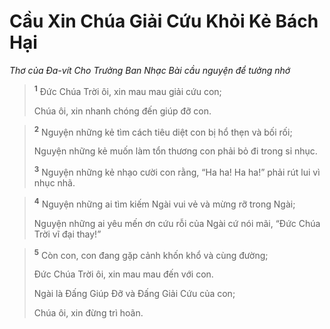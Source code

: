 # Cầu Xin Chúa Giải Cứu Khỏi Kẻ Bách Hại
*Thơ của Ða-vít Cho Trưởng Ban Nhạc Bài cầu nguyện để tưởng nhớ*

> <sup><b>1</b></sup> Ðức Chúa Trời ôi, xin mau mau giải cứu con;
> 
> Chúa ôi, xin nhanh chóng đến giúp đỡ con.
>


> <sup><b>2</b></sup> Nguyện những kẻ tìm cách tiêu diệt con bị hổ thẹn và bối rối;
> 
> Nguyện những kẻ muốn làm tổn thương con phải bỏ đi trong sỉ nhục.
> 
> <sup><b>3</b></sup> Nguyện những kẻ nhạo cười con rằng, “Ha ha! Ha ha!” phải rút lui vì nhục nhã.
>


> <sup><b>4</b></sup> Nguyện những ai tìm kiếm Ngài vui vẻ và mừng rỡ trong Ngài;
> 
> Nguyện những ai yêu mến ơn cứu rỗi của Ngài cứ nói mãi, “Ðức Chúa Trời vĩ đại thay!”
>


> <sup><b>5</b></sup> Còn con, con đang gặp cảnh khốn khổ và cùng đường;
> 
> Ðức Chúa Trời ôi, xin mau mau đến với con.
> 
> Ngài là Ðấng Giúp Ðỡ và Ðấng Giải Cứu của con;
> 
> Chúa ôi, xin đừng trì hoãn.
>